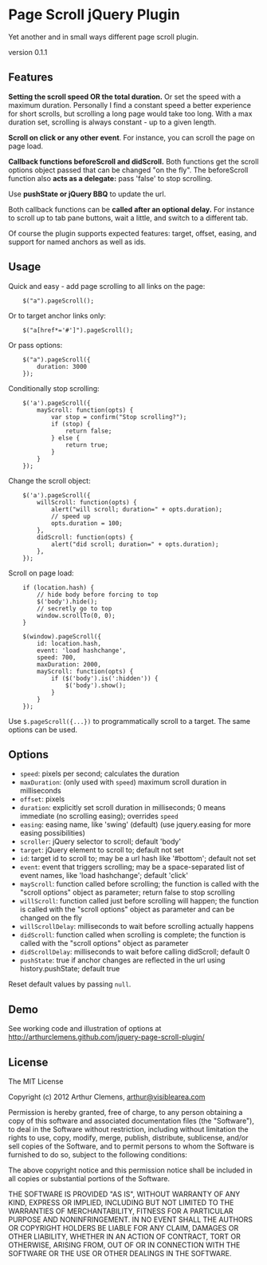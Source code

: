 # Page Scroll jQuery Plugin
Yet another and in small ways different page scroll plugin.

version 0.1.1


## Features

**Setting the scroll speed OR the total duration.** Or set the speed with a maximum duration.
Personally I find a constant speed a better experience for short scrolls, but scrolling a long page would take too long. With a max duration set, scrolling is always constant - up to a given length.

**Scroll on click or any other event**. For instance, you can scroll the page on page load.

**Callback functions beforeScroll and didScroll.** Both functions get the scroll options object passed that can be changed "on the fly".
The beforeScroll function also **acts as a delegate:** pass 'false' to stop scrolling.

Use **pushState or jQuery BBQ** to update the url.

Both callback functions can be **called after an optional delay.** For instance to scroll up to tab pane buttons, wait a little, and switch to a different tab.

Of course the plugin supports expected features: target, offset, easing, and support for named anchors as well as ids.



## Usage


Quick and easy - add page scrolling to all links on the page:

        $("a").pageScroll();

Or to target anchor links only:

        $("a[href*='#']").pageScroll();
		
Or pass options:

        $("a").pageScroll({
            duration: 3000
        });
		
		
Conditionally stop scrolling:
	
        $('a').pageScroll({
            mayScroll: function(opts) {
                var stop = confirm("Stop scrolling?");
                if (stop) {
                    return false;
                } else {
                    return true;
                }
            }
        });

Change the scroll object:
	
        $('a').pageScroll({
            willScroll: function(opts) {
                alert("will scroll; duration=" + opts.duration);
                // speed up
                opts.duration = 100;
            },
            didScroll: function(opts) {
                alert("did scroll; duration=" + opts.duration);
            },
        });

Scroll on page load:

		if (location.hash) {
			// hide body before forcing to top
			$('body').hide();
			// secretly go to top
			window.scrollTo(0, 0);
		}
		
		$(window).pageScroll({
			id: location.hash,
			event: 'load hashchange',
			speed: 700,
			maxDuration: 2000,
			mayScroll: function(opts) {
				if ($('body').is(':hidden')) {
					$('body').show();
				}
			}
		});

Use `$.pageScroll({...})` to programmatically scroll to a target. The same options can be used.


## Options
* `speed`: pixels per second; calculates the duration
* `maxDuration`: (only used with `speed`) maximum scroll duration in milliseconds
* `offset`: pixels
* `duration`: explicitly set scroll duration in milliseconds; 0 means immediate (no scrolling easing); overrides `speed`
* `easing`: easing name, like 'swing' (default) (use jquery.easing for more easing possibilities)
* `scroller`: jQuery selector to scroll; default 'body'
* `target`: jQuery element to scroll to; default not set
* `id`: target id to scroll to; may be a url hash like '#bottom'; default not set
* `event`: event that triggers scrolling; may be a space-separated list of event names, like 'load hashchange'; default 'click'
* `mayScroll`: function called before scrolling; the function is called with the "scroll options" object as parameter; return false to stop scrolling
* `willScroll`: function called just before scrolling will happen; the function is called with the "scroll options" object as parameter and can be changed on the fly
* `willScrollDelay`: milliseconds to wait before scrolling actually happens
* `didScroll`: function called when scrolling is complete; the function is called with the "scroll options" object as parameter
* `didScrollDelay`: milliseconds to wait before calling didScroll; default 0
* `pushState`: true if anchor changes are reflected in the url using history.pushState; default true

Reset default values by passing `null`.

## Demo
See working code and illustration of options at  http://arthurclemens.github.com/jquery-page-scroll-plugin/


## License
The MIT License

Copyright (c) 2012 Arthur Clemens, arthur@visiblearea.com

Permission is hereby granted, free of charge, to any person obtaining a copy
of this software and associated documentation files (the "Software"), to deal
in the Software without restriction, including without limitation the rights
to use, copy, modify, merge, publish, distribute, sublicense, and/or sell
copies of the Software, and to permit persons to whom the Software is
furnished to do so, subject to the following conditions:

The above copyright notice and this permission notice shall be included in
all copies or substantial portions of the Software.

THE SOFTWARE IS PROVIDED "AS IS", WITHOUT WARRANTY OF ANY KIND, EXPRESS OR
IMPLIED, INCLUDING BUT NOT LIMITED TO THE WARRANTIES OF MERCHANTABILITY,
FITNESS FOR A PARTICULAR PURPOSE AND NONINFRINGEMENT. IN NO EVENT SHALL THE
AUTHORS OR COPYRIGHT HOLDERS BE LIABLE FOR ANY CLAIM, DAMAGES OR OTHER
LIABILITY, WHETHER IN AN ACTION OF CONTRACT, TORT OR OTHERWISE, ARISING FROM,
OUT OF OR IN CONNECTION WITH THE SOFTWARE OR THE USE OR OTHER DEALINGS IN
THE SOFTWARE.